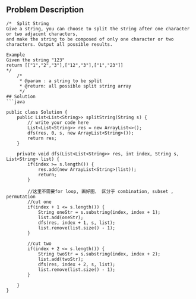 ## Problem Description
```
/*  Split String
Give a string, you can choose to split the string after one character or two adjacent characters,
and make the string to be composed of only one character or two characters. Output all possible results.

Example
Given the string "123"
return [["1","2","3"],["12","3"],["1","23"]]
*/
    /*
     * @param : a string to be split
     * @return: all possible split string array
     */
## Solution
```java

public class Solution {
    public List<List<String>> splitString(String s) {
        // write your code here
        List<List<String>> res = new ArrayList<>();
        dfs(res, 0, s, new ArrayList<String>());
        return res;
    }
    
    private void dfs(List<List<String>> res, int index, String s, List<String> list) {
        if(index >= s.length()) {
            res.add(new ArrayList<String>(list));
            return;
        }
        
        //这里不需要for loop, 画好图， 区分于 combination, subset , permutation
        //cut one 
        if(index + 1 <= s.length()) {
            String oneStr = s.substring(index, index + 1);
            list.add(oneStr);
            dfs(res, index + 1, s, list);
            list.remove(list.size() - 1);
        }
            
        //cut two 
        if(index + 2 <= s.length()) {
            String twoStr = s.substring(index, index + 2);
            list.add(twoStr);
            dfs(res, index + 2, s, list);
            list.remove(list.size() - 1);                
        }
        
    }
}